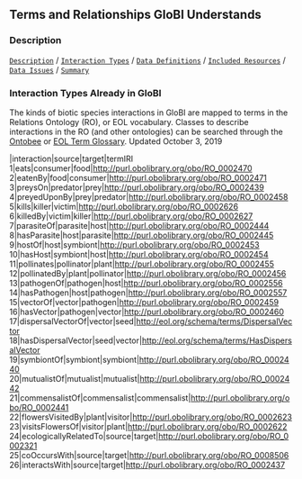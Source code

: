 ## Terms and Relationships GloBI Understands

### Description


[```Description```](Description) / [```Interaction Types```](#interaction-types) / [```Data Definitions```](#data-definitions) / [```Included Resources```](#included-resources) /  [```Data Issues```](#data-issues) / [```Summary```](#summary)


### Interaction Types Already in GloBI 

The kinds of biotic species interactions in GloBI are mapped to terms in the Relations Ontology (RO), or EOL vocabulary. Classes to describe interactions in the RO (and other ontologies) can be searched through the [Ontobee](http://www.ontobee.org/ontology/RO?iri=http://purl.obolibrary.org/obo/RO_0002437) or [EOL Term Glossary](https://eol.org/terms/glossary/a). Updated October 3, 2019

|interaction|source|target|termIRI
1|eats|consumer|food|http://purl.obolibrary.org/obo/RO_0002470
2|eatenBy|food|consumer|http://purl.obolibrary.org/obo/RO_0002471
3|preysOn|predator|prey|http://purl.obolibrary.org/obo/RO_0002439
4|preyedUponBy|prey|predator|http://purl.obolibrary.org/obo/RO_0002458
5|kills|killer|victim|http://purl.obolibrary.org/obo/RO_0002626
6|killedBy|victim|killer|http://purl.obolibrary.org/obo/RO_0002627
7|parasiteOf|parasite|host|http://purl.obolibrary.org/obo/RO_0002444
8|hasParasite|host|parasite|http://purl.obolibrary.org/obo/RO_0002445
9|hostOf|host|symbiont|http://purl.obolibrary.org/obo/RO_0002453
10|hasHost|symbiont|host|http://purl.obolibrary.org/obo/RO_0002454
11|pollinates|pollinator|plant|http://purl.obolibrary.org/obo/RO_0002455
12|pollinatedBy|plant|pollinator|http://purl.obolibrary.org/obo/RO_0002456
13|pathogenOf|pathogen|host|http://purl.obolibrary.org/obo/RO_0002556
14|hasPathogen|host|pathogen|http://purl.obolibrary.org/obo/RO_0002557
15|vectorOf|vector|pathogen|http://purl.obolibrary.org/obo/RO_0002459
16|hasVector|pathogen|vector|http://purl.obolibrary.org/obo/RO_0002460
17|dispersalVectorOf|vector|seed|http://eol.org/schema/terms/DispersalVector
18|hasDispersalVector|seed|vector|http://eol.org/schema/terms/HasDispersalVector
19|symbiontOf|symbiont|symbiont|http://purl.obolibrary.org/obo/RO_0002440
20|mutualistOf|mutualist|mutualist|http://purl.obolibrary.org/obo/RO_0002442
21|commensalistOf|commensalist|commensalist|http://purl.obolibrary.org/obo/RO_0002441
22|flowersVisitedBy|plant|visitor|http://purl.obolibrary.org/obo/RO_0002623
23|visitsFlowersOf|visitor|plant|http://purl.obolibrary.org/obo/RO_0002622
24|ecologicallyRelatedTo|source|target|http://purl.obolibrary.org/obo/RO_0002321
25|coOccursWith|source|target|http://purl.obolibrary.org/obo/RO_0008506
26|interactsWith|source|target|http://purl.obolibrary.org/obo/RO_0002437




